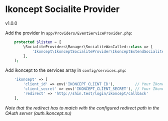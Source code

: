 # Ikoncept Socialite Provider

v1.0.0


Add the provider in `app/Providers/EventServiceProvider.php`:

```php
    protected $listen = [
        \SocialiteProviders\Manager\SocialiteWasCalled::class => [
            'Ikoncept\IkonceptSocialiteProvider\IkonceptExtendSocialite@handle',
        ],
    ];
```

Add ikoncept to the services array in `config/services.php`:

```php
    'ikoncept' => [
        'client_id' => env('IKONCEPT_CLIENT_ID'),         // Your Ikoncept Client ID
        'client_secret' => env('IKONCEPT_CLIENT_SECRET'), // Your Ikoncept Client Secret
        'redirect' => 'http://shin.test/login/ikoncept/callback'
    ],

```
*Note that the redirect has to match with the configured redirect path in the OAuth server (auth.ikoncept.nu)*
